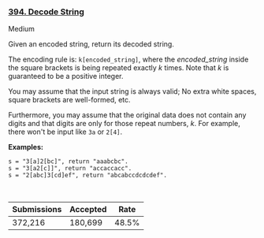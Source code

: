 ### [394. Decode String](https://leetcode.com/problems/decode-string/)

Medium

Given an encoded string, return its decoded string.

The encoding rule is: `` k[encoded_string] ``, where the _encoded\_string_ inside the square brackets is being repeated exactly _k_ times. Note that _k_ is guaranteed to be a positive integer.

You may assume that the input string is always valid; No extra white spaces, square brackets are well-formed, etc.

Furthermore, you may assume that the original data does not contain any digits and that digits are only for those repeat numbers, _k_. For example, there won't be input like `` 3a `` or `` 2[4] ``.

__Examples:__

```
s = "3[a]2[bc]", return "aaabcbc".
s = "3[a2[c]]", return "accaccacc".
s = "2[abc]3[cd]ef", return "abcabccdcdcdef".
```

&nbsp;

| Submissions    | Accepted     | Rate   |
| -------------- | ------------ | ------ |
| 372,216 | 180,699 | 48.5% |